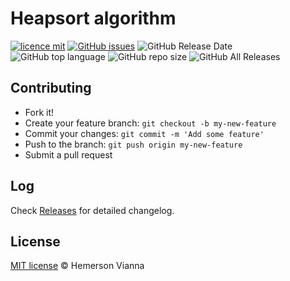 # Heapsort algorithm

[![licence mit](https://img.shields.io/badge/license-MIT-blue.svg?style=flat-square)](http://hemersonvianna.mit-license.org/)
[![GitHub issues](https://img.shields.io/github/issues/org-victorinox/algorithm-heapsort.svg)](https://github.com/org-victorinox/algorithm-heapsort/issues)
![GitHub Release Date](https://img.shields.io/github/release-date/org-victorinox/algorithm-heapsort.svg)
![GitHub top language](https://img.shields.io/github/languages/top/org-victorinox/algorithm-heapsort.svg)
![GitHub repo size](https://img.shields.io/github/repo-size/org-victorinox/algorithm-heapsort.svg)
![GitHub All Releases](https://img.shields.io/github/downloads/org-victorinox/algorithm-heapsort/total.svg)

## Contributing

- Fork it!
- Create your feature branch: `git checkout -b my-new-feature`
- Commit your changes: `git commit -m 'Add some feature'`
- Push to the branch: `git push origin my-new-feature`
- Submit a pull request

## Log

Check [Releases](https://github.com/org-victorinox/algorithm-heapsort/releases) for detailed changelog.

## License

[MIT license](http://hemersonvianna.mit-license.org/) © Hemerson Vianna
